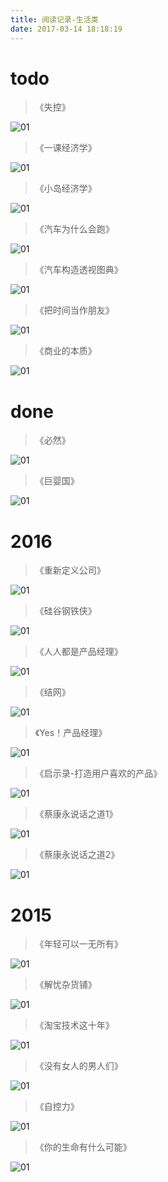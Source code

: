 ```yaml
---
title: 阅读记录-生活类
date: 2017-03-14 18:18:19
---
```

# todo
> 《失控》

![01](index/01.png)

> 《一课经济学》

![01](index/02.png)

> 《小岛经济学》

![01](index/03.png)

> 《汽车为什么会跑》

![01](index/04.png)

> 《汽车构造透视图典》

![01](index/05.png)

> 《把时间当作朋友》

![01](index/06.png)

> 《商业的本质》

![01](index/07.png)

# done

> 《必然》

![01](index/08.png)

> 《巨婴国》

![01](index/09.png)

# 2016
> 《重新定义公司》

![01](index/10.png)

> 《硅谷钢铁侠》

![01](index/11.png)

> 《人人都是产品经理》

![01](index/12.png)

> 《结网》

![01](index/13.png)

> 《Yes！产品经理》

![01](index/14.png)

> 《启示录-打造用户喜欢的产品》

![01](index/15.png)

> 《蔡康永说话之道1》

![01](index/16.png)

> 《蔡康永说话之道2》

![01](index/17.png)

# 2015
> 《年轻可以一无所有》

![01](index/18.png)

> 《解忧杂货铺》

![01](index/19.png)

> 《淘宝技术这十年》

![01](index/20.png)

> 《没有女人的男人们》

![01](index/21.png)

> 《自控力》

![01](index/22.png)

> 《你的生命有什么可能》

![01](index/23.png)

